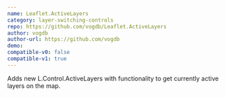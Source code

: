 ```yaml
---
name: Leaflet.ActiveLayers
category: layer-switching-controls
repo: https://github.com/vogdb/Leaflet.ActiveLayers
author: vogdb
author-url: https://github.com/vogdb
demo: 
compatible-v0: false
compatible-v1: true
---
```


Adds new L.Control.ActiveLayers with functionality to get currently active layers on the map.
